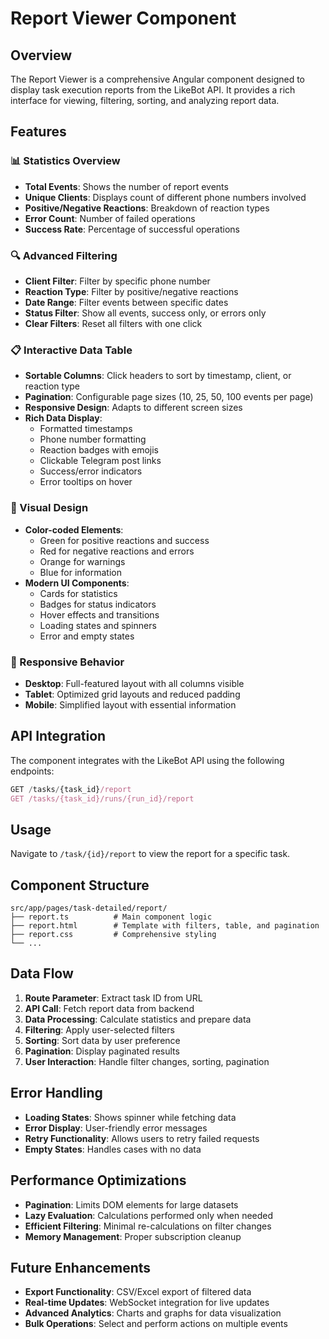# Report Viewer Component

## Overview

The Report Viewer is a comprehensive Angular component designed to display task execution reports from the LikeBot API. It provides a rich interface for viewing, filtering, sorting, and analyzing report data.

## Features

### 📊 Statistics Overview
- **Total Events**: Shows the number of report events
- **Unique Clients**: Displays count of different phone numbers involved
- **Positive/Negative Reactions**: Breakdown of reaction types
- **Error Count**: Number of failed operations
- **Success Rate**: Percentage of successful operations

### 🔍 Advanced Filtering
- **Client Filter**: Filter by specific phone number
- **Reaction Type**: Filter by positive/negative reactions
- **Date Range**: Filter events between specific dates
- **Status Filter**: Show all events, success only, or errors only
- **Clear Filters**: Reset all filters with one click

### 📋 Interactive Data Table
- **Sortable Columns**: Click headers to sort by timestamp, client, or reaction type
- **Pagination**: Configurable page sizes (10, 25, 50, 100 events per page)
- **Responsive Design**: Adapts to different screen sizes
- **Rich Data Display**:
  - Formatted timestamps
  - Phone number formatting
  - Reaction badges with emojis
  - Clickable Telegram post links
  - Success/error indicators
  - Error tooltips on hover

### 🎨 Visual Design
- **Color-coded Elements**:
  - Green for positive reactions and success
  - Red for negative reactions and errors
  - Orange for warnings
  - Blue for information
- **Modern UI Components**:
  - Cards for statistics
  - Badges for status indicators
  - Hover effects and transitions
  - Loading states and spinners
  - Error and empty states

### 📱 Responsive Behavior
- **Desktop**: Full-featured layout with all columns visible
- **Tablet**: Optimized grid layouts and reduced padding
- **Mobile**: Simplified layout with essential information

## API Integration

The component integrates with the LikeBot API using the following endpoints:

```typescript
GET /tasks/{task_id}/report
GET /tasks/{task_id}/runs/{run_id}/report
```

## Usage

Navigate to `/task/{id}/report` to view the report for a specific task.

## Component Structure

```
src/app/pages/task-detailed/report/
├── report.ts          # Main component logic
├── report.html        # Template with filters, table, and pagination
├── report.css         # Comprehensive styling
└── ...
```

## Data Flow

1. **Route Parameter**: Extract task ID from URL
2. **API Call**: Fetch report data from backend
3. **Data Processing**: Calculate statistics and prepare data
4. **Filtering**: Apply user-selected filters
5. **Sorting**: Sort data by user preference
6. **Pagination**: Display paginated results
7. **User Interaction**: Handle filter changes, sorting, pagination

## Error Handling

- **Loading States**: Shows spinner while fetching data
- **Error Display**: User-friendly error messages
- **Retry Functionality**: Allows users to retry failed requests
- **Empty States**: Handles cases with no data

## Performance Optimizations

- **Pagination**: Limits DOM elements for large datasets
- **Lazy Evaluation**: Calculations performed only when needed
- **Efficient Filtering**: Minimal re-calculations on filter changes
- **Memory Management**: Proper subscription cleanup

## Future Enhancements

- **Export Functionality**: CSV/Excel export of filtered data
- **Real-time Updates**: WebSocket integration for live updates
- **Advanced Analytics**: Charts and graphs for data visualization
- **Bulk Operations**: Select and perform actions on multiple events